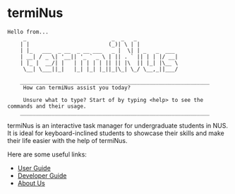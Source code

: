 # termiNus

```
Hello from...
     _                           _  _   _
    | |                         (_)| \ | |
    | |_   ___  _ __  _ __ ___   _ |  \| | _   _  ___
    | __| / _ \| '__|| '_ ` _ \ | || . ` || | | |/ __|
    | |_ |  __/| |   | | | | | || || |\  || |_| |\__ \
     \__| \___||_|   |_| |_| |_||_|\_| \_/ \__,_||___/

    ____________________________________________________________
     How can termiNus assist you today?

     Unsure what to type? Start of by typing <help> to see the commands and their usage.
    ____________________________________________________________

```

termiNus is an interactive task manager for undergraduate students in NUS. It is ideal for keyboard-inclined students 
to showcase their skills and make their life easier with the help of termiNus. 

Here are some useful links:
* [User Guide](UserGuide.md)
* [Developer Guide](DeveloperGuide.md)
* [About Us](AboutUs.md)
